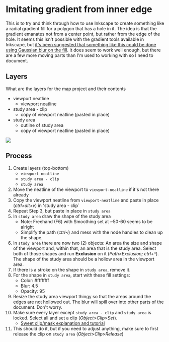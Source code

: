 # Imitating gradient from inner edge

This is to try and think through how to use Inkscape to create something like a radial gradient fill for a polygon that has a hole in it. The idea is that the gradient emanates not from a center point, but rather from the edge of the hole. It seems this isn't possible with the gradient tools available in Inkscape, but [it's been suggested that something like this could be done using Gaussian blur on the fill](http://wiki.wesnoth.org/Shaped_gradients_with_Gaussian_blur). It does seem to work well enough, but there are a few more moving parts than I'm used to working with so I need to document.

## Layers

What are the layers for the map project and their contents

- viewport neatline
	- viewport neatline
- study area - clip
	- copy of viewport neatline (pasted in place)
- study area
	- outline of study area
	- copy of viewport neatline (pasted in place)

![](http://i1185.photobucket.com/albums/z344/buspainter2005/how-do/donut_zpsjha2traa.jpg)

## Process

1. Create layers (top-bottom)
	- `viewport neatline`
	- `study area - clip`
	- `study area`
2. Move the neatline of the viewport to  `viewport-neatline` if it's not there already
3. Copy the viewport neatline from `viewport-neatline` and paste in place (*ctrl+alt+v*) in 'study area - clip`
4. Repeat Step 3, but paste in place in `study area`
5. In `study area` draw the shape of the study area
	- Note: Freehand (F6) with Smoothing set at ~50-60 seems to be alright
	- Simplify the path (*ctrl-l*) and mess with the node handles to clean up the shape.
6. In `study area` there are now two (2) objects: An area the size and shape of the viewport and, within that, an area that is the study area. Select both of those shapes and run **Exclusion** on it (*Path>Exclusion; ctrl+^*). The shape of the study area should be a hollow area in the viewport area.
7. If there is a stroke on the shape in `study area`, remove it. 
8. For the shape in `study area`, start with these fill settings:
	- Color: #ffffffff
	- Blur: 4.5
	- Opacity: 95
9. Resize the study area viewport thingy so that the areas around the edges are not hollowed out. The blur will spill over into other parts of the document. Don't worry.
10. Make sure every layer except `study area - clip` and `study area` is locked. Select all and set a clip (*Object>Clip>Set*).
	- [Sweet clip/mask explanation and tutorial](http://design.tutsplus.com/tutorials/quick-tip-what-are-clipping-and-masking-in-inkscape--vector-24947)
11. This should do it, but if you need to adjust anything, make sure to first release the clip on `study area` (*Object>Clip>Release*)